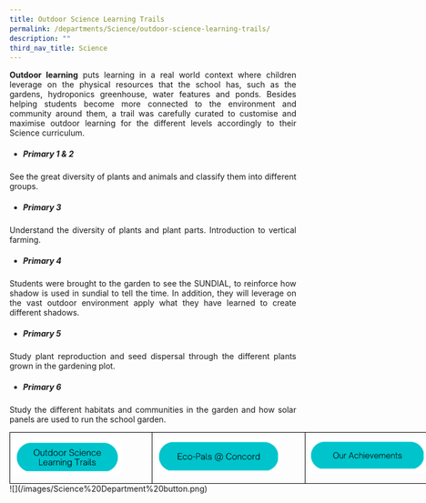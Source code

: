 ```yaml
---
title: Outdoor Science Learning Trails
permalink: /departments/Science/outdoor-science-learning-trails/
description: ""
third_nav_title: Science
---
```

<p style="text-align:justify"><b>Outdoor learning</b> puts learning in a real world context where children leverage on the physical resources that the school has, such as the gardens, hydroponics greenhouse, water features and ponds. Besides helping students become more connected to the environment and community around them, a trail was carefully curated to customise and maximise outdoor learning for the different levels accordingly to their Science curriculum. 
 

*   ##### Primary 1 & 2

<p style="text-align:justify">See the great diversity of plants and animals and classify them into different groups.  
 

*  ##### Primary 3

<p style="text-align:justify">Understand the diversity of plants and plant parts. Introduction to vertical farming.  
  

 

*   ##### Primary 4

<p style="text-align:justify">Students were brought to the garden to see the SUNDIAL, to reinforce how shadow is used in sundial to tell the time. In addition, they will leverage on the vast outdoor environment apply what they have learned to create different shadows.  
  
 

*   ##### Primary 5

<p style="text-align:justify">Study plant reproduction and seed dispersal through the different plants grown in the gardening plot.  
  
 

*  ##### Primary 6

<p style="text-align:justify">Study the different habitats and communities in the garden and how solar panels are used to run the school garden.
	
<style type="text/css">
.tg  {border-collapse:collapse;border-spacing:0;margin:0px auto;}
.tg td{border-color:black;border-style:solid;border-width:1px;font-family:Arial, sans-serif;font-size:14px;
  overflow:hidden;padding:10px 5px;word-break:normal;}
.tg th{border-color:black;border-style:solid;border-width:1px;font-family:Arial, sans-serif;font-size:14px;
  font-weight:normal;overflow:hidden;padding:10px 5px;word-break:normal;}
.tg .tg-0lax{text-align:left;vertical-align:top}
.tg .tg-nrix{text-align:center;vertical-align:middle}
</style>

<table style="undefined;table-layout: fixed; width: 790px" class="tg">
<colgroup>
<col style="width:250px">
<col style="width: 270px">
<col style="width: 270px">
</colgroup>
<tbody>
 <tr>
    <td class="tg-0lax"><a href="/departments/Science/outdoor-science-learning-trails"><img style="width:80%" src="/images/button1.png"></a></td>
		<td class="tg-0lax"><a href="/departments/Science/eco-pals-at-concord"><img style="width:85%" src="/images/BUTTON2.png"></a></td>
	 <td class="tg-0lax"><a href="/departments/Science/our-achievements"><img style="width:80%" src="/images/BUTTON3.png"></a></td>
</tr>
</tbody>
</table>	
	![](/images/Science%20Department%20button.png)